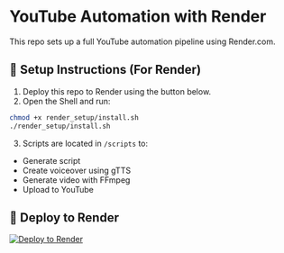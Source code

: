 
# YouTube Automation with Render

This repo sets up a full YouTube automation pipeline using Render.com.

## 🔧 Setup Instructions (For Render)

1. Deploy this repo to Render using the button below.
2. Open the Shell and run:

```bash
chmod +x render_setup/install.sh
./render_setup/install.sh
```

3. Scripts are located in `/scripts` to:
- Generate script
- Create voiceover using gTTS
- Generate video with FFmpeg
- Upload to YouTube

## 🚀 Deploy to Render

[![Deploy to Render](https://render.com/images/deploy-to-render-button.svg)](https://render.com/deploy?repo=https://github.com/kazimahmud/render_yt_automation_repo)
